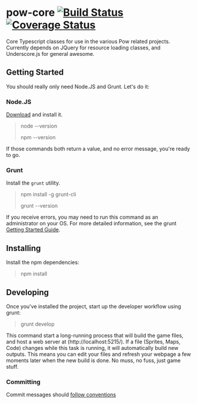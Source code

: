 # pow-core [![Build Status](https://secure.travis-ci.org/justindujardin/pow-core.png)](http://travis-ci.org/justindujardin/pow-core) [![Coverage Status](https://coveralls.io/repos/justindujardin/pow-core/badge.png)](https://coveralls.io/r/justindujardin/pow-core)

Core Typescript classes for use in the various Pow related projects.  Currently depends on JQuery for resource loading classes, and Underscore.js for general awesome.

## Getting Started

You should really only need Node.JS and Grunt.  Let's do it:

### Node.JS

[Download](http://nodejs.org/) and install it.

> node --version
>
> npm --version

If those commands both return a value, and no error message, you're ready to go.

### Grunt

Install the `grunt` utility.

> npm install -g grunt-cli
>
> grunt --version

If you receive errors, you may need to run this command as an administrator on your OS.  For more detailed information, see
the grunt [Getting Started Guide](http://gruntjs.com/getting-started#installing-the-cli).

## Installing

Install the npm dependencies:

> npm install

## Developing

Once you've installed the project, start up the developer workflow using grunt:

> grunt develop

This command start a long-running process that will build the game files, and host a web server at (http://localhost:5215/).
If a file (Sprites, Maps, Code) changes while this task is running, it will automatically build new outputs.  This means you
can edit your files and refresh your webpage a few moments later when the new build is done.  No muss, no fuss, just game stuff.

### Committing

Commit messages should [follow conventions](https://github.com/justindujardin/pow-core/blob/master/CONVENTIONS.md)

